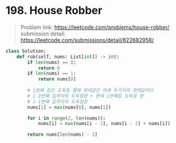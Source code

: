 # 198. House Robber

> Problem link: https://leetcode.com/problems/house-robber/  
> submission detail: https://leetcode.com/submissions/detail/822682958/

```py
class Solution:
    def rob(self, nums: List[int]) -> int:
        if len(nums) == 0:
            return 0
        if len(nums) == 1:
            return nums[0]
        
        # i번째 집은 도둑질 할때 최대값은 아래 두가지의 최대값이다
        # i-2번째 집까지의 도둑질양 + 현재 i번째집 도둑질 양
        # i-1번째 집까지의 도둑질양
        nums[1] = max(nums[0], nums[1])

        for i in range(2, len(nums)):
            nums[i] = max(nums[i - 1], nums[i - 2] + nums[i])

        return nums[len(nums) - 1]
```
